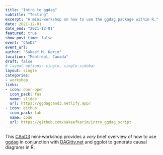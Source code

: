 ```yaml
---
title: "Intro to ggdag"
subtitle: "Testing"
excerpt: "A mini-workshop on how to use the ggdag package within R."
date: 2021-12-01
date_end: "2021-12-01"
featured: true
show_post_time: false
event: "CAnD3"
event_url: 
author: "Sakeef M. Karim"
location: "Montreal, Canada"
draft: false
# layout options: single, single-sidebar
layout: single
categories:
- workshop
links:
- icon: door-open
  icon_pack: fas
  name: slides
  url: https://ggdagcand3.netlify.app/
- icon: github
  icon_pack: fab
  name: code
  url: https://github.com/sakeefkarim/intro_ggdag_script
---
```


This [CAnD3](https://www.mcgill.ca/cand3/) mini-workshop provides a _very_ brief overview of how to use [ggdag](https://ggdag.malco.io/reference/index.html) in conjunction with [DAGitty.net](http://www.dagitty.net/dags.html#) and ggplot to generate causal diagrams in R.